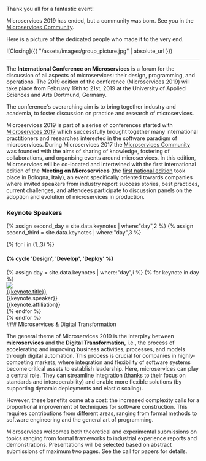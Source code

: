 Thank you all for a fantastic event!

Microservices 2019 has ended, but a community was born. See you in the [Microservices Community](http://microservices.community).

Here is a picture of the dedicated people who made it to the very end.

![Closing]({{ "/assets/images/group_picture.jpg" | absolute_url }})

---

The **International Conference on Microservices** is a forum for the discussion of all aspects of microservices: their design, programming, and operations. The 2019 edition of the conference (Microservices 2019) will take place from February 19th to 21st, 2019 at the University of Applied Sciences and Arts Dortmund, Germany.

The conference's overarching aim is to bring together industry and academia, to foster discussion on practice and research of microservices. 

Microservices 2019 is part of a series of conferences started with [Microservices 2017](https://www.conf-micro.services/2017/index.html) which successfully brought together many international practitioners and researches interested in the software paradigm of microservices. During Microservices 2017 the [Microservices Community](https://microservices.community) was founded with the aims of sharing of knowledge, fostering of collaborations, and organising events around microservices.
In this edition, Microservices will be co-located and intertwined with the first international edition of the **Meeting on Microservices** (the [first national edition](http://www.italianasoftware.com/mom2016_eng.html) took place in Bologna, Italy), an event specifically oriented towards companies where invited speakers from industry report success stories, best practices, current challenges, and attendees participate to discussion panels on the adoption and evolution of microservices in production.

### Keynote Speakers


{% assign second_day = site.data.keynotes | where:"day",2 %}
{% assign second_third = site.data.keynotes | where:"day",3 %}

{% for i in (1..3) %}
<div style="margin-left:0em;" class="row">
<p><h4>{% cycle 'Design', 'Develop', 'Deploy' %}</h4></p>
{% assign day = site.data.keynotes | where:"day",i %}
{% for keynote in day %}
<div class="col-xs-{% if day.size > 1 %}6{% else %}12{% endif %}">
<div class="row">
<div class="col-xs-{% if day.size > 1 %}4{% else %}2{% endif %}">
<img class="img-thumbnail" style="max-width:70px;height:auto;" src="/2019/assets/images/speakers/{{ keynote.image }}">
</div>
<div class="col-xs-{% if day.size > 1 %}8{% else %}10{% endif %}">
<a href="/2019/keynotes/#{{ keynote.title | slugify }}">{{keynote.title}}</a><br>
  <span class="text-muted">{{keynote.speaker}}</span><br>
  <span class="text-muted">{{keynote.affiliation}}</span>
</div>  
</div>
</div>
{% endfor %}
</div>
{% endfor %}


<div markdown="1">
### Microservices & Digital Transformation

The general theme of Microservices 2019 is the interplay between **microservices** and the **Digital Transformation**, i.e., the process of accelerating and improving business activities, processes, and models through digital automation. This process is crucial for companies in highly-competing markets, where integration and flexibility of software systems become critical assets to establish leadership. Here, microservices can play a central role. They can streamline integration (thanks to their focus on standards and interoperability) and enable more flexible solutions (by supporting dynamic deployments and elastic scaling).

However, these benefits come at a cost: the increased complexity calls for a proportional improvement of techniques for software construction. This requires contributions from different areas, ranging from formal methods to software engineering and the general art of programming.

Microservices welcomes both theoretical and experimental submissions on topics ranging from formal frameworks to industrial experience reports and demonstrations. Presentations will be selected based on abstract submissions of maximum two pages. See the call for papers for details.
</div>